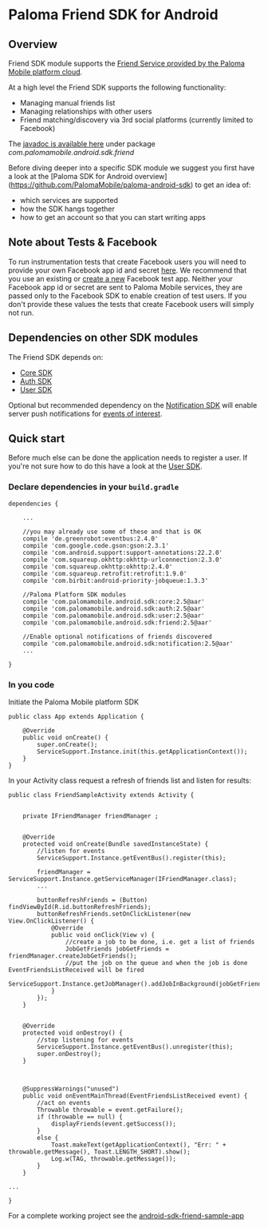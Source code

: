 # Paloma Friend SDK for Android

## Overview
Friend SDK module supports the [Friend Service provided by the Paloma Mobile platform cloud](http://54.251.112.144/docs/friend-service/index.html#_service_description).

At a high level the Friend SDK supports the following functionality:

* Managing manual friends list
* Managing relationships with other users
* Friend matching/discovery via 3rd social platforms (currently limited to Facebook)

The [javadoc is available here](http://palomamobile.github.io/paloma-android-sdk/docs/index.html) under package _com.palomamobile.android.sdk.friend_

Before diving deeper into a specific SDK module we suggest you first have a look at the [Paloma SDK for Android overview]
 (https://github.com/PalomaMobile/paloma-android-sdk) to get an idea of:

* which services are supported
* how the SDK hangs together
* how to get an account so that you can start writing apps

## Note about Tests & Facebook
To run instrumentation tests that create Facebook users you will need to provide your own Facebook app id and secret [here](./android-sdk-user-library/src/androidTest/res/values/strings.xml).
We recommend that you use an existing or [create a new](https://developers.facebook.com/quickstarts/?platform=android) Facebook test app.
Neither your Facebook app id or secret are sent to Paloma Mobile services, they are passed only to the Facebook SDK to enable
creation of test users. If you don't provide these values the tests that create Facebook users will simply not run.

## Dependencies on other SDK modules
The Friend SDK depends on:

* [Core SDK](../palomamobile-android-sdk-core)
* [Auth SDK](../palomamobile-android-sdk-auth)
* [User SDK](../palomamobile-android-sdk-user)

Optional but recommended dependency on the [Notification SDK](../palomamobile-android-sdk-notification)
will enable server push notifications for [events of interest](http://54.251.112.144/docs/friend-service/index.html#_notifications).


## Quick start

Before much else can be done the application needs to register a user. If you're not sure how to do this have a look 
at the [User SDK](../palomamobile-android-sdk-user).

### Declare dependencies in your `build.gradle`

    dependencies {
    
        ...

        //you may already use some of these and that is OK
        compile 'de.greenrobot:eventbus:2.4.0'
        compile 'com.google.code.gson:gson:2.3.1'
        compile 'com.android.support:support-annotations:22.2.0'
        compile 'com.squareup.okhttp:okhttp-urlconnection:2.3.0'
        compile 'com.squareup.okhttp:okhttp:2.4.0'
        compile 'com.squareup.retrofit:retrofit:1.9.0'
        compile 'com.birbit:android-priority-jobqueue:1.3.3'
    
        //Paloma Platform SDK modules
        compile 'com.palomamobile.android.sdk:core:2.5@aar'
        compile 'com.palomamobile.android.sdk:auth:2.5@aar'
        compile 'com.palomamobile.android.sdk:user:2.5@aar'
        compile 'com.palomamobile.android.sdk:friend:2.5@aar'
        
        //Enable optional notifications of friends discovered
        compile 'com.palomamobile.android.sdk:notification:2.5@aar'
        ...
        
    }


### In you code

Initiate the Paloma Mobile platform SDK


    public class App extends Application {
    
        @Override
        public void onCreate() {
            super.onCreate();
            ServiceSupport.Instance.init(this.getApplicationContext());
        }
    }

In your Activity class request a refresh of friends list and listen for results:


    public class FriendSampleActivity extends Activity {


        private IFriendManager friendManager ;


        @Override
        protected void onCreate(Bundle savedInstanceState) {
            //listen for events
            ServiceSupport.Instance.getEventBus().register(this);
            
            friendManager = ServiceSupport.Instance.getServiceManager(IFriendManager.class);
            ...
            
            buttonRefreshFriends = (Button) findViewById(R.id.buttonRefreshFriends);
            buttonRefreshFriends.setOnClickListener(new View.OnClickListener() {
                @Override
                public void onClick(View v) {
                    //create a job to be done, i.e. get a list of friends 
                    JobGetFriends jobGetFriends = friendManager.createJobGetFriends();
                    //put the job on the queue and when the job is done EventFriendsListReceived will be fired 
                    ServiceSupport.Instance.getJobManager().addJobInBackground(jobGetFriends);
                }
            });
        }
        
        
        @Override
        protected void onDestroy() {
            //stop listening for events
            ServiceSupport.Instance.getEventBus().unregister(this);
            super.onDestroy();
        }
        

        
        @SuppressWarnings("unused")
        public void onEventMainThread(EventFriendsListReceived event) {
            //act on events
            Throwable throwable = event.getFailure();
            if (throwable == null) {
                displayFriends(event.getSuccess());
            }
            else {
                Toast.makeText(getApplicationContext(), "Err: " + throwable.getMessage(), Toast.LENGTH_SHORT).show();
                Log.w(TAG, throwable.getMessage());
            }
        }
        
    ...
    
    }

For a complete working project see the [android-sdk-friend-sample-app](../palomamobile-android-sdk-friend/android-sdk-friend-sample-app)
